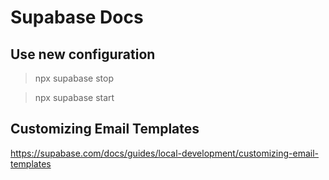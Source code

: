 # Supabase Docs

## Use new configuration

> npx supabase stop

> npx supabase start

## Customizing Email Templates

https://supabase.com/docs/guides/local-development/customizing-email-templates
